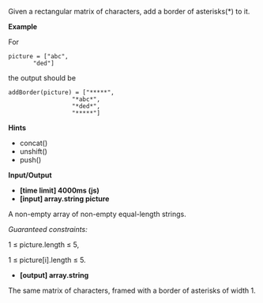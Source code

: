 Given a rectangular matrix of characters, add a border of asterisks(\*) to it.

**Example**

For

    picture = ["abc",
           "ded"]

the output should be

    addBorder(picture) = ["*****",
                      "*abc*",
                      "*ded*",
                      "*****"]

**Hints**

- concat()
- unshift()
- push()

**Input/Output**

- **[time limit] 4000ms (js)**
- **[input] array.string picture**

A non-empty array of non-empty equal-length strings.

_Guaranteed constraints:_

1 ≤ picture.length ≤ 5,

1 ≤ picture[i].length ≤ 5.

- **[output] array.string**

The same matrix of characters, framed with a border of asterisks of width 1.
